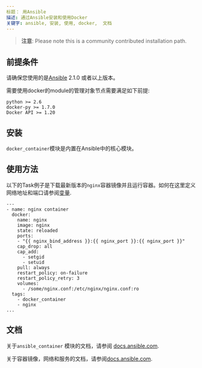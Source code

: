 ```yaml
---
标题： 用Ansible
描述: 通过Ansible安装和使用Docker
关键字: ansible, 安装, 使用, docker,  文档
---
```


> **注意**:
> Please note this is a community contributed installation path.

## 前提条件

请确保您使用的是[Ansible](https://www.ansible.com/) 2.1.0 或者以上版本。


需要使用docker的module的管理对象节点需要满足如下前提:

```
python >= 2.6
docker-py >= 1.7.0
Docker API >= 1.20
```

## 安装

`docker_container`模块是内置在Ansible中的核心模块。

## 使用方法

以下的Task例子是下载最新版本的`nginx`容器镜像并且运行容器。如何在这里定义网络地址和端口请参阅[变量](https://docs.ansible.com/ansible/playbooks_variables.html).

```
---
- name: nginx container
  docker:
    name: nginx
    image: nginx
    state: reloaded
    ports:
    - "{{ nginx_bind_address }}:{{ nginx_port }}:{{ nginx_port }}"
    cap_drop: all
    cap_add:
      - setgid
      - setuid
    pull: always
    restart_policy: on-failure
    restart_policy_retry: 3
    volumes:
      - /some/nginx.conf:/etc/nginx/nginx.conf:ro
  tags:
    - docker_container
    - nginx
...
```

## 文档

关于`ansible_container` 模块的文档，请参阅
[docs.ansible.com](https://docs.ansible.com/ansible/docker_container_module.html).

关于容器镜像，网络和服务的文档，请参阅[docs.ansible.com](https://docs.ansible.com/ansible/list_of_cloud_modules.html#docker).